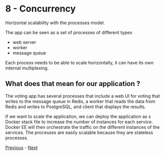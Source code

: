 # 8 - Concurrency

Horizontal scalability with the processes model.

The app can be seen as a set of processes of different types
* web server
* worker
* message queue

Each process needs to be able to scale horizontally, it can have its own internal multiplexing.

## What does that mean for our application ?

The  voting app has several processes that include a web UI for voting that writes to the message queue in Redis, a worker that reads the data from Redis and writes to PostgreSQL, and client that displays the results.

If we want to scale the application, we can deploy the application as s Docker stack file to increase the number of instances for each service. Docker EE will then orchestrate the traffic on the different instances of the services. The processes are easily scalable because they are stateless processes.

[Previous](07_port_binding.md) - [Next](09_disposability.md)
